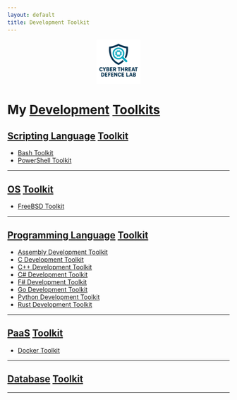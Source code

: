 ```yaml
---
layout: default
title: Development Toolkit
---
```


<p align="center"><a href="https://cyberthreatdefence.com/">
  <img width="20%" src="./assets/ctdl4.png" alt="Cyber Threat Defence Lab">
</a></p>

# My [Development](https://en.wikipedia.org/wiki/Software_development) [Toolkits](https://en.wikipedia.org/wiki/Software_development_process)

## [Scripting Language](https://en.wikipedia.org/wiki/Scripting_language) [Toolkit](https://en.wikipedia.org/wiki/Toolchain)
* [Bash Toolkit](https://github.com/cybersecurity-dev/Bash-Toolkit)
* [PowerShell Toolkit](https://github.com/cybersecurity-dev/PowerShell-Toolkit)

---

## [OS](https://en.wikipedia.org/wiki/Operating_system) [Toolkit](https://en.wikipedia.org/wiki/Toolchain)
* [FreeBSD Toolkit](https://github.com/cybersecurity-dev/FreeBSD-Toolkit)

---

## [Programming Language](https://en.wikipedia.org/wiki/Programming_language) [Toolkit](https://en.wikipedia.org/wiki/Toolchain)
* [Assembly Development Toolkit](https://github.com/cybersecurity-dev/Assembly-Toolkit)
* [C Development Toolkit](https://github.com/cybersecurity-dev/C-Toolkit)
* [C++ Development Toolkit](https://github.com/cybersecurity-dev/Cpp-Toolkit)
* [C# Development Toolkit](https://github.com/cybersecurity-dev/csharp-toolkit)
* [F# Development Toolkit](https://github.com/cybersecurity-dev/fsharp-toolkit)
* [Go Development Toolkit](https://github.com/cybersecurity-dev/golang-toolkit)
* [Python Development Toolkit](https://github.com/cybersecurity-dev/Python-Toolkit)
* [Rust Development Toolkit](https://github.com/cybersecurity-dev/Rust-Toolkit)

---

## [PaaS](https://en.wikipedia.org/wiki/Platform_as_a_service) [Toolkit](https://en.wikipedia.org/wiki/Toolchain)
* [Docker Toolkit](https://github.com/cybersecurity-dev/Docker-Toolkit)

---

## [Database](https://en.wikipedia.org/wiki/Database) [Toolkit](https://en.wikipedia.org/wiki/Toolchain)

---

